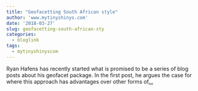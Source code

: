```yaml
---
title: "Geofacetting South African style"
author: 'www.mytinyshinys.com'
date: '2018-03-27'
slug: geofacetting-south-african-sty
categories:
  - bloglink
tags:
  - mytinyshinyscom
---
```


Ryan Hafens has recently started what is promised to be a series of blog posts about his geofacet package. In the first post, he argues the case for where this approach has advantages over other forms of[... <i class="fas fa-external-link-alt"></i>](https://www.mytinyshinys.com/2018/03/27/geofacetting-south-africa-style/)

